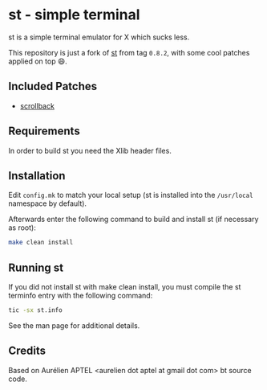 # st - simple terminal

st is a simple terminal emulator for X which sucks less.

This repository is just a fork of [st](https://git.suckless.org/st) from tag `0.8.2`,
with some cool patches applied on top :smile:.

## Included Patches
- [scrollback](https://st.suckless.org/patches/scrollback/)

## Requirements
In order to build st you need the Xlib header files.

## Installation
Edit `config.mk` to match your local setup (st is installed into
the `/usr/local` namespace by default).

Afterwards enter the following command to build and install st (if
necessary as root):

```sh
make clean install
```

## Running st
If you did not install st with make clean install, you must compile
the st terminfo entry with the following command:

```sh
tic -sx st.info
```

See the man page for additional details.

## Credits
Based on Aurélien APTEL &lt;aurelien dot aptel at gmail dot com&gt; bt source code.
